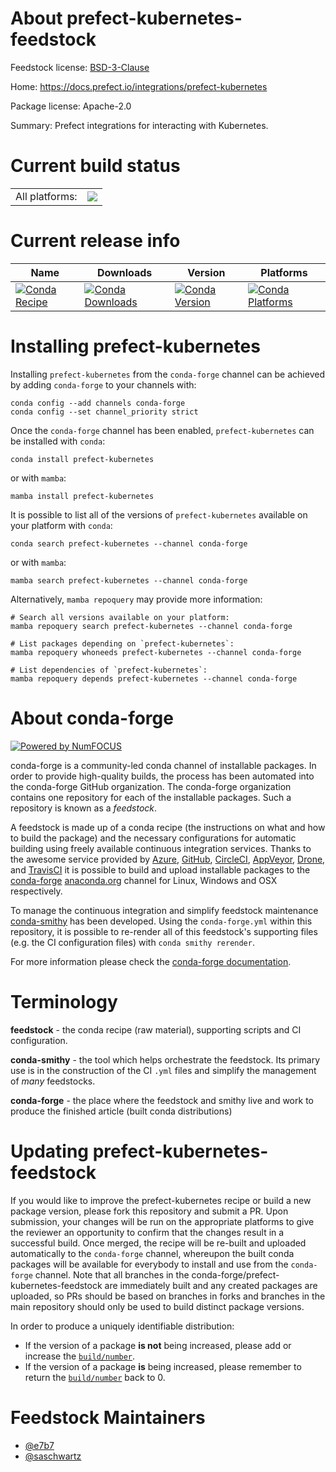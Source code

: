 About prefect-kubernetes-feedstock
==================================

Feedstock license: [BSD-3-Clause](https://github.com/conda-forge/prefect-kubernetes-feedstock/blob/main/LICENSE.txt)

Home: https://docs.prefect.io/integrations/prefect-kubernetes

Package license: Apache-2.0

Summary: Prefect integrations for interacting with Kubernetes.

Current build status
====================


<table><tr><td>All platforms:</td>
    <td>
      <a href="https://dev.azure.com/conda-forge/feedstock-builds/_build/latest?definitionId=26090&branchName=main">
        <img src="https://dev.azure.com/conda-forge/feedstock-builds/_apis/build/status/prefect-kubernetes-feedstock?branchName=main">
      </a>
    </td>
  </tr>
</table>

Current release info
====================

| Name | Downloads | Version | Platforms |
| --- | --- | --- | --- |
| [![Conda Recipe](https://img.shields.io/badge/recipe-prefect--kubernetes-green.svg)](https://anaconda.org/conda-forge/prefect-kubernetes) | [![Conda Downloads](https://img.shields.io/conda/dn/conda-forge/prefect-kubernetes.svg)](https://anaconda.org/conda-forge/prefect-kubernetes) | [![Conda Version](https://img.shields.io/conda/vn/conda-forge/prefect-kubernetes.svg)](https://anaconda.org/conda-forge/prefect-kubernetes) | [![Conda Platforms](https://img.shields.io/conda/pn/conda-forge/prefect-kubernetes.svg)](https://anaconda.org/conda-forge/prefect-kubernetes) |

Installing prefect-kubernetes
=============================

Installing `prefect-kubernetes` from the `conda-forge` channel can be achieved by adding `conda-forge` to your channels with:

```
conda config --add channels conda-forge
conda config --set channel_priority strict
```

Once the `conda-forge` channel has been enabled, `prefect-kubernetes` can be installed with `conda`:

```
conda install prefect-kubernetes
```

or with `mamba`:

```
mamba install prefect-kubernetes
```

It is possible to list all of the versions of `prefect-kubernetes` available on your platform with `conda`:

```
conda search prefect-kubernetes --channel conda-forge
```

or with `mamba`:

```
mamba search prefect-kubernetes --channel conda-forge
```

Alternatively, `mamba repoquery` may provide more information:

```
# Search all versions available on your platform:
mamba repoquery search prefect-kubernetes --channel conda-forge

# List packages depending on `prefect-kubernetes`:
mamba repoquery whoneeds prefect-kubernetes --channel conda-forge

# List dependencies of `prefect-kubernetes`:
mamba repoquery depends prefect-kubernetes --channel conda-forge
```


About conda-forge
=================

[![Powered by
NumFOCUS](https://img.shields.io/badge/powered%20by-NumFOCUS-orange.svg?style=flat&colorA=E1523D&colorB=007D8A)](https://numfocus.org)

conda-forge is a community-led conda channel of installable packages.
In order to provide high-quality builds, the process has been automated into the
conda-forge GitHub organization. The conda-forge organization contains one repository
for each of the installable packages. Such a repository is known as a *feedstock*.

A feedstock is made up of a conda recipe (the instructions on what and how to build
the package) and the necessary configurations for automatic building using freely
available continuous integration services. Thanks to the awesome service provided by
[Azure](https://azure.microsoft.com/en-us/services/devops/), [GitHub](https://github.com/),
[CircleCI](https://circleci.com/), [AppVeyor](https://www.appveyor.com/),
[Drone](https://cloud.drone.io/welcome), and [TravisCI](https://travis-ci.com/)
it is possible to build and upload installable packages to the
[conda-forge](https://anaconda.org/conda-forge) [anaconda.org](https://anaconda.org/)
channel for Linux, Windows and OSX respectively.

To manage the continuous integration and simplify feedstock maintenance
[conda-smithy](https://github.com/conda-forge/conda-smithy) has been developed.
Using the ``conda-forge.yml`` within this repository, it is possible to re-render all of
this feedstock's supporting files (e.g. the CI configuration files) with ``conda smithy rerender``.

For more information please check the [conda-forge documentation](https://conda-forge.org/docs/).

Terminology
===========

**feedstock** - the conda recipe (raw material), supporting scripts and CI configuration.

**conda-smithy** - the tool which helps orchestrate the feedstock.
                   Its primary use is in the construction of the CI ``.yml`` files
                   and simplify the management of *many* feedstocks.

**conda-forge** - the place where the feedstock and smithy live and work to
                  produce the finished article (built conda distributions)


Updating prefect-kubernetes-feedstock
=====================================

If you would like to improve the prefect-kubernetes recipe or build a new
package version, please fork this repository and submit a PR. Upon submission,
your changes will be run on the appropriate platforms to give the reviewer an
opportunity to confirm that the changes result in a successful build. Once
merged, the recipe will be re-built and uploaded automatically to the
`conda-forge` channel, whereupon the built conda packages will be available for
everybody to install and use from the `conda-forge` channel.
Note that all branches in the conda-forge/prefect-kubernetes-feedstock are
immediately built and any created packages are uploaded, so PRs should be based
on branches in forks and branches in the main repository should only be used to
build distinct package versions.

In order to produce a uniquely identifiable distribution:
 * If the version of a package **is not** being increased, please add or increase
   the [``build/number``](https://docs.conda.io/projects/conda-build/en/latest/resources/define-metadata.html#build-number-and-string).
 * If the version of a package **is** being increased, please remember to return
   the [``build/number``](https://docs.conda.io/projects/conda-build/en/latest/resources/define-metadata.html#build-number-and-string)
   back to 0.

Feedstock Maintainers
=====================

* [@e7b7](https://github.com/e7b7/)
* [@saschwartz](https://github.com/saschwartz/)

